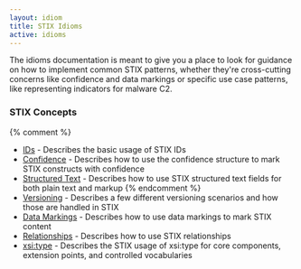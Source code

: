 ```yaml
---
layout: idiom
title: STIX Idioms
active: idioms
---
```


The idioms documentation is meant to give you a place to look for guidance on
how to implement common STIX patterns, whether they're cross-cutting concerns
like confidence and data markings or specific use case patterns, like
representing indicators for malware C2.

### STIX Concepts

{% comment %}
* [IDs](ids) - Describes the basic usage of STIX IDs
* [Confidence](confidence) - Describes how to use the confidence structure to mark STIX constructs with confidence
* [Structured Text](structured-text) - Describes how to use STIX structured text fields for both plain text and markup
{% endcomment %}
* [Versioning](versioning) - Describes a few different versioning scenarios and how those are handled in STIX
* [Data Markings](data-markings) - Describes how to use data markings to mark STIX content
* [Relationships](relationships) - Describes how to use STIX relationships
* [xsi:type](xsi-type) - Describes the STIX usage of xsi:type for core components, extension points, and controlled vocabularies
